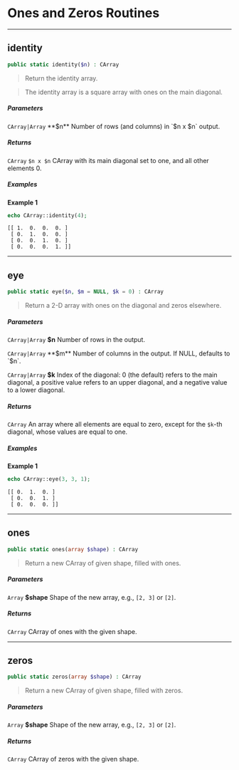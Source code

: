 # Ones and Zeros Routines

---

## identity

```php
public static identity($n) : CArray
```
> Return the identity array.

> The identity array is a square array with ones on the main diagonal.

##### Parameters

`CArray|Array` **$n** Number of rows (and columns) in `$n x $n` output.

##### Returns

`CArray` `$n x $n` CArray with its main diagonal set to one, and all other elements 0.
         
##### Examples

**Example 1**
```php
echo CArray::identity(4);
```
```
[[ 1.  0.  0.  0. ]
 [ 0.  1.  0.  0. ]
 [ 0.  0.  1.  0. ]
 [ 0.  0.  0.  1. ]]
```

---

## eye

```php
public static eye($n, $m = NULL, $k = 0) : CArray
```

> Return a 2-D array with ones on the diagonal and zeros elsewhere.

##### Parameters

`CArray|Array` **$n** Number of rows in the output.

`CArray|Array` **$m** Number of columns in the output. If NULL, defaults to `$n`.

`CArray|Array` **$k** Index of the diagonal: 0 (the default) refers to the main diagonal, a positive value refers to 
an upper diagonal, and a negative value to a lower diagonal.

##### Returns

`CArray` An array where all elements are equal to zero, except for the `$k`-th diagonal, whose values are equal to one.

##### Examples

**Example 1**
```php
echo CArray::eye(3, 3, 1);
```
```
[[ 0.  1.  0. ]
 [ 0.  0.  1. ]
 [ 0.  0.  0. ]]
```         
         
         
---

## ones
```php
public static ones(array $shape) : CArray
```
> Return a new CArray of given shape, filled with ones.

##### Parameters

`Array` **$shape** Shape of the new array, e.g., `[2, 3]` or `[2]`.

##### Returns

`CArray` CArray of ones with the given shape.


---

## zeros
```php
public static zeros(array $shape) : CArray
```

> Return a new CArray of given shape, filled with zeros.

##### Parameters

`Array` **$shape** Shape of the new array, e.g., `[2, 3]` or `[2]`.

##### Returns

`CArray` CArray of zeros with the given shape.